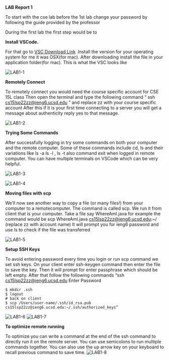 **LAB Report 1**

To start with the cse lab before the 1st lab change your password by following the guide provided by the professor

During the first lab the first step would be to

**Install VSCode.**

For that go to [VSC Download Link](https://code.visualstudio.com/) .Install the version for your operating system for me it was OSX(for mac). After downloading install the file in your application folder(for mac).
This is what the VSC looks like

 ![LAB1-1](https://user-images.githubusercontent.com/103228599/162647026-6ae9bd7f-13ff-457b-8379-c4052504947e.png)
 
 **Remotely Connect**
 
To remotely connect you would need the course specific account for CSE 15L class 
Then open the terminal and type the following command “ ssh cs15lsp22zz@ieng6.ucsd.edu ” and replace zz with your course specific account
After this if it is your first time connecting to a server you will get a message about authenticity reply yes to that message.

![LAB1-2](https://user-images.githubusercontent.com/103228599/162647047-1d002966-fdd1-402b-8969-7c028a356429.png)


**Trying Some Commands**

After successfully logging in try some commands on both your computer and the remote computer. Some of these commands include cd, ls and their variations like ls -a ls -l , ls -t also command exit when logged in remote computer. You can have multiple terminals on VSCode which can be very helpful.

![LAB1-3](https://user-images.githubusercontent.com/103228599/162647070-dce7f24f-94a9-4b03-b89a-3047e76f3cc8.png)

![LAB1-4](https://user-images.githubusercontent.com/103228599/162647071-130d363b-7ec6-4397-a788-205144942ef9.png)



**Moving files with scp**

We’ll now see another way to copy a file (or many files!) from your computer to a remotecomputer. The command is called scp. We run it from client that is your computer. Take a file say WhereAmI.java for example the command would be 
scp WhereAmI.java cs15lsp22zz@ieng6.ucsd.edu:~/ (replace zz with account name)
It will prompt you for ieng6 password and use ls to check if the file was transferred

 ![LAB1-5](https://user-images.githubusercontent.com/103228599/162647137-8034f546-d104-450d-9a6d-d7858bf40969.png)

**Setup SSH Keys**

To avoid entering password every time you login or run scp command  we set ssh keys.
On your client enter ssh-keygen command then enter the file to save the key. Then it will prompt for enter passphrase which should be left empty. After that follow the following commands
“ssh cs15lsp22zz@ieng6.ucsd.edu
Enter Password
```# now on server
$ mkdir .ssh
$ logout
# back on client
$ scp /Users/user-name/.ssh/id_rsa.pub
cs15lsp22zz@ieng6.ucsd.edu:~/.ssh/authorized_keys”
```
![LAB1-6](https://user-images.githubusercontent.com/103228599/162647147-bc544f73-3415-4040-b2f0-08d4d0f648af.png)
![LAB1-7](https://user-images.githubusercontent.com/103228599/162647153-04dad844-175d-446b-ab6d-91c460565a3d.png)


**To optimize remote running**

To optimize you can write a command at the end of the ssh command to directly run it on the remote server. You can use semicolons to run multiple commands together. You can also use the up arrow key on your keyboard to recall previous command to save time.
 ![LAB1-8](https://user-images.githubusercontent.com/103228599/162647154-06ed2ef0-5573-4a01-84f8-fe0c895aaf51.png)
 
